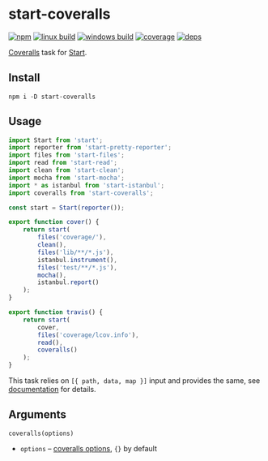 # start-coveralls

[![npm](https://img.shields.io/npm/v/start-coveralls.svg?style=flat-square)](https://www.npmjs.com/package/start-coveralls)
[![linux build](https://img.shields.io/travis/start-runner/coveralls.svg?label=linux&style=flat-square)](https://travis-ci.org/start-runner/coveralls)
[![windows build](https://img.shields.io/appveyor/ci/start-runner/coveralls.svg?label=windows&style=flat-square)](https://ci.appveyor.com/project/start-runner/coveralls)
[![coverage](https://img.shields.io/codecov/c/github/start-runner/coveralls.svg?style=flat-square)](https://codecov.io/github/start-runner/coveralls)
[![deps](https://img.shields.io/gemnasium/start-runner/coveralls.svg?style=flat-square)](https://gemnasium.com/start-runner/coveralls)

[Coveralls](https://coveralls.io/) task for [Start](https://github.com/start-runner/start).

## Install

```
npm i -D start-coveralls
```

## Usage

```js
import Start from 'start';
import reporter from 'start-pretty-reporter';
import files from 'start-files';
import read from 'start-read';
import clean from 'start-clean';
import mocha from 'start-mocha';
import * as istanbul from 'start-istanbul';
import coveralls from 'start-coveralls';

const start = Start(reporter());

export function cover() {
    return start(
        files('coverage/'),
        clean(),
        files('lib/**/*.js'),
        istanbul.instrument(),
        files('test/**/*.js'),
        mocha(),
        istanbul.report()
    );
}

export function travis() {
    return start(
        cover,
        files('coverage/lcov.info'),
        read(),
        coveralls()
    );
}
```

This task relies on `[{ path, data, map }]` input and provides the same, see [documentation](https://github.com/start-runner/start#readme) for details.

## Arguments

`coveralls(options)`

* `options` – [coveralls options](https://github.com/nickmerwin/node-coveralls/blob/master/lib/convertLcovToCoveralls.js), `{}` by default
